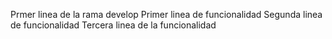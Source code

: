 Prmer linea de la rama develop
Primer linea de funcionalidad
Segunda linea de funcionalidad
Tercera linea de la funcionalidad